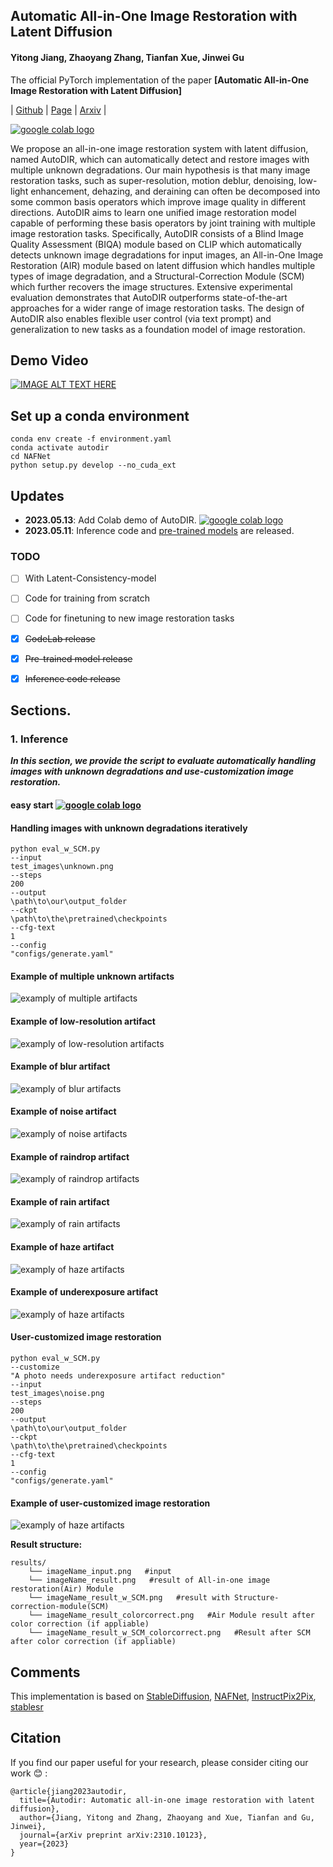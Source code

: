 ## Automatic All-in-One Image Restoration with Latent Diffusion

#### Yitong Jiang, Zhaoyang Zhang, Tianfan Xue, Jinwei Gu

The official PyTorch implementation of the paper **[Automatic All-in-One Image Restoration with Latent Diffusion]**

| [Github](https://github.com/jiangyitong/AutoDIR) |  [Page](https://github.com/jiangyitong/AutoDIR_webpage) |  [Arxiv](https://arxiv.org/abs/2310.10123) | 

<a href="https://colab.research.google.com/drive/1tnBnBOSUqJvLqJqG1rWM_R0L6qc1UtW9?usp=sharing"><img src="https://colab.research.google.com/assets/colab-badge.svg" alt="google colab logo"></a>

We propose an all-in-one image restoration system with latent diffusion, named AutoDIR, which can automatically detect and restore images with multiple unknown degradations. 
Our main hypothesis is that many image restoration tasks, such as super-resolution, motion deblur, denoising, low-light enhancement, dehazing, and deraining can often be decomposed into some common basis operators which improve image quality in different directions. AutoDIR aims to learn one unified image restoration model capable of performing these basis operators by joint training with multiple image restoration tasks.
Specifically, AutoDIR consists of a Blind Image Quality Assessment (BIQA) module based on CLIP which automatically detects unknown image degradations for input images, an All-in-One Image Restoration (AIR) module based on latent diffusion which handles multiple types of image degradation, and a Structural-Correction Module (SCM) which further recovers the image structures. 
Extensive experimental evaluation demonstrates that AutoDIR outperforms state-of-the-art approaches for a wider range of image restoration tasks. The design of AutoDIR also enables flexible user control (via text prompt) and generalization to new tasks as a foundation model of image restoration.  

## Demo Video
[![IMAGE ALT TEXT HERE](https://img.youtube.com/vi/WZJhS-Qo6TA/0.jpg)](https://www.youtube.com/watch?v=WZJhS-Qo6TA)

## Set up a conda environment
```
conda env create -f environment.yaml
conda activate autodir
cd NAFNet
python setup.py develop --no_cuda_ext
```

## Updates
- **2023.05.13**: Add Colab demo of AutoDIR. <a href="https://colab.research.google.com/drive/1tnBnBOSUqJvLqJqG1rWM_R0L6qc1UtW9?usp=sharing"><img src="https://colab.research.google.com/assets/colab-badge.svg" alt="google colab logo"></a>
- **2023.05.11**: Inference code and [pre-trained models](https://drive.google.com/drive/folders/1hVUyHY9FOUsEpFhPQPHmyd8diDNThqaU?usp=sharing) are released.

### TODO
- [ ] With Latent-Consistency-model
- [ ] Code for training from scratch
- [ ] Code for finetuning to new image restoration tasks
- [x] ~~CodeLab release~~
- [x] ~~Pre-trained model release~~
- [x] ~~Inference code release~~


## Sections.

### 1. Inference
***In this section, we provide the script to evaluate automatically handling images with unknown degradations and use-customization image restoration.***

#### easy start <a href="https://colab.research.google.com/drive/1tnBnBOSUqJvLqJqG1rWM_R0L6qc1UtW9?usp=sharing"><img src="https://colab.research.google.com/assets/colab-badge.svg" alt="google colab logo"></a>

#### Handling images with unknown degradations iteratively
```
python eval_w_SCM.py
--input
test_images\unknown.png
--steps
200
--output
\path\to\our\output_folder
--ckpt
\path\to\the\pretrained\checkpoints
--cfg-text
1
--config
"configs/generate.yaml"
```
#### Example of multiple unknown artifacts
![examply of multiple artifacts](https://github.com/jiangyitong/autodir_test/blob/main/figs/multiple.png)
#### Example of low-resolution artifact
![examply of low-resolution artifacts](https://github.com/jiangyitong/autodir_test/blob/main/figs/sr.png)
#### Example of blur artifact
![examply of blur artifacts](https://github.com/jiangyitong/autodir_test/blob/main/figs/blur.png)
#### Example of noise artifact
![examply of noise artifacts](https://github.com/jiangyitong/autodir_test/blob/main/figs/noise.png)
#### Example of raindrop artifact
![examply of raindrop artifacts](https://github.com/jiangyitong/autodir_test/blob/main/figs/raindrop.png)
#### Example of rain artifact
![examply of rain artifacts](https://github.com/jiangyitong/autodir_test/blob/main/figs/rain.png)
#### Example of haze artifact
![examply of haze artifacts](https://github.com/jiangyitong/autodir_test/blob/main/figs/haze.png)
#### Example of underexposure artifact
![examply of haze artifacts](https://github.com/jiangyitong/autodir_test/blob/main/figs/lol.png)


#### User-customized image restoration
```
python eval_w_SCM.py
--customize
"A photo needs underexposure artifact reduction"
--input
test_images\noise.png
--steps
200
--output
\path\to\our\output_folder
--ckpt
\path\to\the\pretrained\checkpoints
--cfg-text
1
--config
"configs/generate.yaml"
```
#### Example of user-customized image restoration
![examply of haze artifacts](https://github.com/jiangyitong/autodir_test/blob/main/figs/user_customize.png)

**Result structure:**

```
results/
    └── imageName_input.png   #input
    └── imageName_result.png   #result of All-in-one image restoration(Air) Module
    └── imageName_result_w_SCM.png   #result with Structure-correction-module(SCM)
    └── imageName_result_colorcorrect.png   #Air Module result after color correction (if appliable)
    └── imageName_result_w_SCM_colorcorrect.png   #Result after SCM after color correction (if appliable)
```


## Comments
This implementation is based on [StableDiffusion](https://github.com/CompVis/stable-diffusion), [NAFNet](https://github.com/megvii-research/NAFNet), [InstructPix2Pix](https://github.com/timothybrooks/instruct-pix2pix), [stablesr](https://github.com/IceClear/StableSR)

## Citation
If you find our paper useful for your research, please consider citing our work :blush: : 
```
@article{jiang2023autodir,
  title={Autodir: Automatic all-in-one image restoration with latent diffusion},
  author={Jiang, Yitong and Zhang, Zhaoyang and Xue, Tianfan and Gu, Jinwei},
  journal={arXiv preprint arXiv:2310.10123},
  year={2023}
}
```

